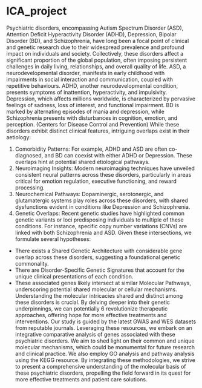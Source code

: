 # ICA_project

Psychiatric disorders, encompassing Autism Spectrum Disorder (ASD), Attention Deficit 
Hyperactivity Disorder (ADHD), Depression, Bipolar Disorder (BD), and Schizophrenia, 
have long been a focal point of clinical and genetic research due to their widespread 
prevalence and profound impact on individuals and society. Collectively, these disorders 
affect a significant proportion of the global population, often imposing persistent 
challenges in daily living, relationships, and overall quality of life. 
ASD, a neurodevelopmental disorder, manifests in early childhood with impairments in 
social interaction and communication, coupled with repetitive behaviours. ADHD, another 
neurodevelopmental condition, presents symptoms of inattention, hyperactivity, and 
impulsivity. Depression, which affects millions worldwide, is characterized by pervasive 
feelings of sadness, loss of interest, and functional impairment. BD is marked by 
alternating episodes of mania and depression, while Schizophrenia presents with 
disturbances in cognition, emotion, and perception. (Centers for Disease Control and 
Prevention)
While these disorders exhibit distinct clinical features, intriguing overlaps exist in their 
aetiology:
1. Comorbidity Patterns: For example, ADHD and ASD are often co-diagnosed, and BD 
can coexist with either ADHD or Depression. These overlaps hint at potential shared 
etiological pathways.
2. Neuroimaging Insights: Modern neuroimaging techniques have unveiled consistent 
neural patterns across these disorders, particularly in areas critical for emotion regulation, 
executive functioning, and reward processing.
3. Neurochemical Pathways: Dopaminergic, serotonergic, and glutamatergic systems play 
roles across these disorders, with shared dysfunctions evident in conditions like 
Depression and Schizophrenia.
4. Genetic Overlaps: Recent genetic studies have highlighted common genetic variants or 
loci predisposing individuals to multiple of these conditions. For instance, specific copy 
number variations (CNVs) are linked with both Schizophrenia and ASD.
Given these intersections, we formulate several hypotheses:
- There exists a Shared Genetic Architecture with considerable gene overlap across these 
disorders, suggesting a foundational genetic commonality.
- There are Disorder-Specific Genetic Signatures that account for the unique clinical 
presentations of each condition.
- These associated genes likely intersect at similar Molecular Pathways, underscoring 
potential shared molecular or cellular mechanisms.
Understanding the molecular intricacies shared and distinct among these disorders is 
crucial. By delving deeper into their genetic underpinnings, we can potentially 
6
revolutionize therapeutic approaches, offering hope for more effective treatments and 
interventions. 
Our study is guided by the latest GWAS and WES datasets from reputable journals. 
Leveraging these resources, we embark on an integrative comparative analysis of genes 
associated with these psychiatric disorders. We aim to shed light on their common and 
unique molecular mechanisms, which could be monumental for future research and 
clinical practice. We also employ GO analysis and pathway analysis using the KEGG 
resource. By integrating these methodologies, we strive to present a comprehensive 
understanding of the molecular basis of these psychiatric disorders, propelling the field 
forward in its quest for more effective treatments and patient care solutions.

